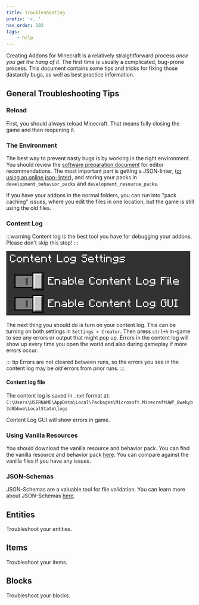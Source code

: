 ```yaml
---
title: Troubleshooting
prefix: 'c. '
nav_order: 102
tags:
    - help
---
```


Creating Addons for Minecraft is a relatively straightforward process _once you get the hang of it_. The first time is usually a complicated, bug-prone process. This document contains some tips and tricks for fixing those dastardly bugs, as well as best practice information.

## General Troubleshooting Tips

### Reload

First, you should always reload Minecraft. That means fully closing the game and then reopening it.

### The Environment

The best way to prevent nasty bugs is by working in the right environment. You should review the [software preparation document](/guide/software-preparation) for editor recommendations. The most important part is getting a JSON-linter, ([or using an online json-linter](https://jsonlint.com/)), and storing your packs in `development_behavior_packs` and `development_resource_packs`.

If you have your addons in the normal folders, you can run into "pack caching" issues, where you edit the files in one location, but the game is still using the old files.

### Content Log

:::warning
Content log is the best tool you have for debugging your addons. Please don't skip this step!
:::

![](/assets/images/guide/content_log.png)

The next thing you should do is turn on your content log. This can be turning on both settings in `Settings > Creator`. Then press `ctrl+h` in-game to see any errors or output that might pop up. Errors in the content log will show up every time you open the world and also during gameplay if more errors occur.

::: tip
Errors are not cleared between runs, so the errors you see in the content log may be _old_ errors from prior runs.
:::

#### Content log file

The content log is saved in `.txt` format at: `C:\Users\USERNAME\AppData\Local\Packages\Microsoft.MinecraftUWP_8wekyb3d8bbwe\LocalState\logs`

Content Log GUI will show errors in game.

### Using Vanilla Resources

You should download the vanilla resource and behavior pack. You can find the vanilla resource and behavior pack [here](https://www.minecraft.net/en-us/addons/). You can compare against the vanilla files if you have any issues.

### JSON-Schemas

JSON-Schemas are a valuable tool for file validation. You can learn more about JSON-Schemas [here](/meta/using-schemas).

## Entities

<BButton link="/entities/troubleshooting-entities"> Troubleshoot your entities.</BButton>

## Items

<BButton link="/items/troubleshooting-items"> Troubleshoot your items.</BButton>

## Blocks

<BButton link="/blocks/troubleshooting-blocks"> Troubleshoot your blocks.</BButton>
